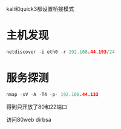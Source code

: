 kali和quick3都设置桥接模式
# 主机发现
```C
netdiscover -i eth0 -r 192.168.44.193/24
```
# 服务探测
```C
nmap -sV -A -T4 -p- 192.168.44.133
```
得到只开放了80和22端口

访问80web
dirbsa